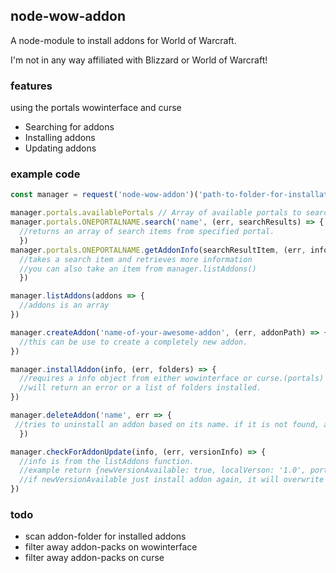 ## node-wow-addon
A node-module to install addons for World of Warcraft.

I'm not in any way affiliated with Blizzard or World of Warcraft!

### features
using the portals wowinterface and curse
* Searching for addons
* Installing addons
* Updating addons



### example code
```javascript
const manager = request('node-wow-addon')('path-to-folder-for-installation')

manager.portals.availablePortals // Array of available portals to search from, 'wowinterface', 'curse'
manager.portals.ONEPORTALNAME.search('name', (err, searchResults) => {
  //returns an array of search items from specified portal.
  })
manager.portals.ONEPORTALNAME.getAddonInfo(searchResultItem, (err, info) => {
  //takes a search item and retrieves more information
  //you can also take an item from manager.listAddons()
  })

manager.listAddons(addons => {
  //addons is an array  
})

manager.createAddon('name-of-your-awesome-addon', (err, addonPath) => {
  //this can be use to create a completely new addon.
})

manager.installAddon(info, (err, folders) => {
  //requires a info object from either wowinterface or curse.(portals)
  //will return an error or a list of folders installed.
})

manager.deleteAddon('name', err => {
 //tries to uninstall an addon based on its name. if it is not found, and error will be returned
  })

manager.checkForAddonUpdate(info, (err, versionInfo) => {
  //info is from the listAddons function.
  //example return {newVersionAvailable: true, localVerson: '1.0', portalVersion: '2.0'}
  //if newVersionAvailable just install addon again, it will overwrite previous.
})
```



### todo
* scan addon-folder for installed addons
* filter away addon-packs on wowinterface
* filter away addon-packs on curse
